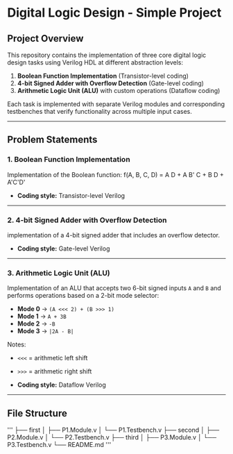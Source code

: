 # Digital Logic Design - Simple Project

## Project Overview
This repository contains the implementation of three core digital logic design tasks using Verilog HDL at different abstraction levels:

1. **Boolean Function Implementation** (Transistor-level coding)  
2. **4-bit Signed Adder with Overflow Detection** (Gate-level coding)  
3. **Arithmetic Logic Unit (ALU)** with custom operations (Dataflow coding)  

Each task is implemented with separate Verilog modules and corresponding testbenches that verify functionality across multiple input cases.

---

## Problem Statements

### 1. Boolean Function Implementation
Implementation of the Boolean function: f(A, B, C, D) = A D + A B' C + B D + A'C'D'

- **Coding style:** Transistor-level Verilog  
---

### 2. 4-bit Signed Adder with Overflow Detection
implementation of a 4-bit signed adder that includes an overflow detector.

- **Coding style:** Gate-level Verilog  

---

### 3. Arithmetic Logic Unit (ALU)
Implementation of an ALU that accepts two 6-bit signed inputs `A` and `B` and performs operations based on a 2-bit mode selector:

- **Mode 0** → `(A <<< 2) + (B >>> 1)`  
- **Mode 1** → `A + 3B`  
- **Mode 2** → `-B`  
- **Mode 3** → `|2A - B|`  

Notes:  
- `<<<` = arithmetic left shift  
- `>>>` = arithmetic right shift  

- **Coding style:** Dataflow Verilog

---

## File Structure
'''
├── first
│ ├── P1.Module.v
│ └── P1.Testbench.v
├── second
│ ├── P2.Module.v
│ └── P2.Testbench.v
├── third
│ ├── P3.Module.v
│ └── P3.Testbench.v
└── README.md
'''
